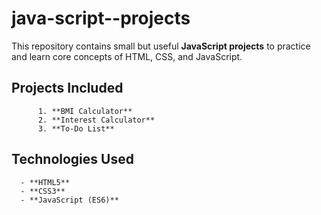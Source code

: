 # java-script--projects

This repository contains small but useful **JavaScript projects** to practice and learn core concepts of HTML, CSS, and JavaScript.

## Projects Included
          1. **BMI Calculator** 
          2. **Interest Calculator**  
          3. **To-Do List**  


##  Technologies Used
      - **HTML5**  
      - **CSS3**  
      - **JavaScript (ES6)**
